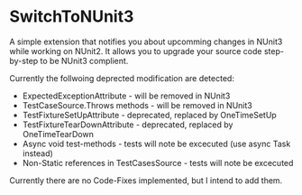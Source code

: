 # SwitchToNUnit3

A simple extension that notifies you about upcomming changes in NUnit3 while working on NUnit2. It allows you to upgrade your source code step-by-step to be NUnit3 complient.

Currently the follwoing deprected modification are detected:

* ExpectedExceptionAttribute - will be removed in NUnit3
* TestCaseSource.Throws methods -  will be removed in NUnit3
* TestFixtureSetUpAttribute - deprecated, replaced by OneTimeSetUp
* TestFixtureTearDownAttribute - deprecated, replaced by OneTimeTearDown
* Async void test-methods - tests will note be excecuted (use async Task instead)
* Non-Static references in TestCasesSource - tests will note be excecuted


Currently there are no Code-Fixes implemented, but I intend to add them.